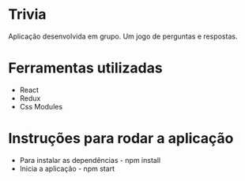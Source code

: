 # Trivia

Aplicação desenvolvida em grupo. Um jogo de perguntas e respostas.


# Ferramentas utilizadas

* React
* Redux
* Css Modules

# Instruções para rodar a aplicação

* Para instalar as dependências - npm install
* Inicia a aplicação - npm start
